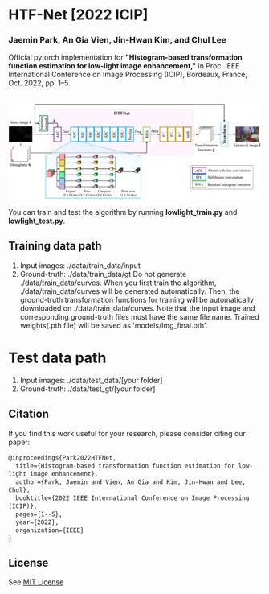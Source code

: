 # HTF-Net [2022 ICIP]

### Jaemin Park, An Gia Vien, Jin-Hwan Kim, and Chul Lee
Official pytorch implementation for **"Histogram-based transformation function estimation for low-light image enhancement,"** in Proc. IEEE International Conference on Image Processing (ICIP), Bordeaux, France, Oct. 2022, pp. 1–5.


<p float="left">
  &emsp;&emsp; <img src="overview.PNG" width="800" />
</p>

You can train and test the algorithm by running **lowlight_train.py** and **lowlight_test.py**.

## Training data path
1. Input images: ./data/train_data/input
2. Ground-truth: ./data/train_data/gt
Do not generate ./data/train_data/curves.
When you first train the algorithm, ./data/train_data/curves will be generated automatically.
Then, the ground-truth transformation functions for training will be automatically downloaded on ./data/train_data/curves.
Note that the input image and corresponding ground-truth files must have the same file name.
Trained weights(.pth file) will be saved as 'models/Img_final.pth'. 

# Test data path
1. Input images: ./data/test_data/[your folder]
2. Ground-truth: ./data/test_gt/[your folder]

## Citation
If you find this work useful for your research, please consider citing our paper:
```
@inproceedings{Park2022HTFNet,
  title={Histogram-based transformation function estimation for low-light image enhancement},
  author={Park, Jaemin and Vien, An Gia and Kim, Jin-Hwan and Lee, Chul},
  booktitle={2022 IEEE International Conference on Image Processing (ICIP)},
  pages={1--5},
  year={2022},
  organization={IEEE}
}
```

## License
See [MIT License](https://github.com/PJaemin/HTF-Net/blob/main/LICENSE)



